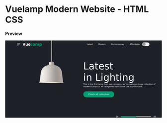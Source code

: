 # Vuelamp Modern Website - HTML CSS

**Preview**

![Vuelamp Modern Website - HTML CSS](/vuelamp_modern_website_html_css.png)
